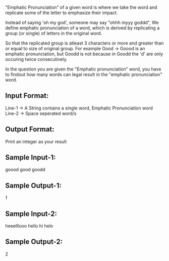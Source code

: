 "Emphatic Pronunciation" of a given word is where we take the word and
replicate some of the letter to emphasize their impact.

Instead of saying 'oh my god', someone may say "ohhh myyy goddd", 
We define emphatic pronunciation of a word, which is derived by replicating 
a group (or single) of letters in the original word. 

So that the replicated group is atleast 3 characters or more and 
greater than or equal to size of original group. 
For example Good -> Goood is an emphatic pronunciation,
but Goodd is not because in Goodd the 'd' are only occuring twice consecutively.
 
In the question you are given the "Emphatic pronunciation" word, 
you have to findout how many words can legal result in the 
"emphatic pronunciation" word.

Input Format:
-------------
Line-1 -> A String contains a single word, Emphatic Pronunciation word
Line-2 -> Space seperated word/s

Output Format:
--------------
Print an integer as your result


Sample Input-1:
---------------
goood
good goodd

Sample Output-1:
----------------
1


Sample Input-2:
---------------
heeelllooo
hello hi helo

Sample Output-2:
----------------
2

